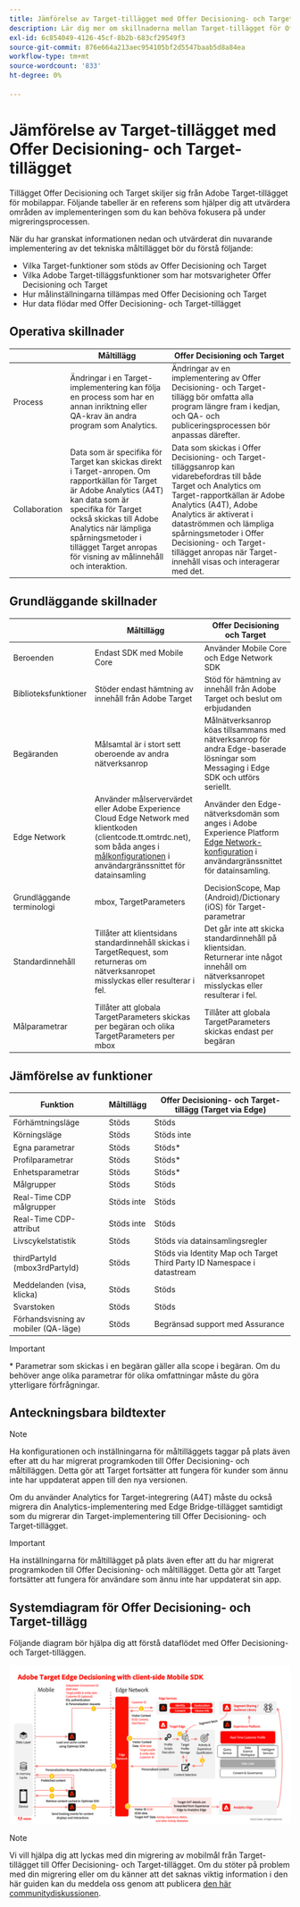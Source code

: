 ```yaml
---
title: Jämförelse av Target-tillägget med Offer Decisioning- och Target-tillägget
description: Lär dig mer om skillnaderna mellan Target-tillägget för Offer Decisioning och Target-tillägget, inklusive funktioner, funktioner, inställningar och dataflöde.
exl-id: 6c854049-4126-45cf-8b2b-683cf29549f3
source-git-commit: 876e664a213aec954105bf2d5547baab5d8a84ea
workflow-type: tm+mt
source-wordcount: '833'
ht-degree: 0%

---
```


# Jämförelse av Target-tillägget med Offer Decisioning- och Target-tillägget

Tillägget Offer Decisioning och Target skiljer sig från Adobe Target-tillägget för mobilappar. Följande tabeller är en referens som hjälper dig att utvärdera områden av implementeringen som du kan behöva fokusera på under migreringsprocessen.

När du har granskat informationen nedan och utvärderat din nuvarande implementering av det tekniska måltillägget bör du förstå följande:

- Vilka Target-funktioner som stöds av Offer Decisioning och Target
- Vilka Adobe Target-tilläggsfunktioner som har motsvarigheter Offer Decisioning och Target
- Hur målinställningarna tillämpas med Offer Decisioning och Target
- Hur data flödar med Offer Decisioning- och Target-tillägget

## Operativa skillnader

| | Måltillägg | Offer Decisioning och Target |
|---|---|---|
| Process | Ändringar i en Target-implementering kan följa en process som har en annan inriktning eller QA-krav än andra program som Analytics. | Ändringar av en implementering av Offer Decisioning- och Target-tillägg bör omfatta alla program längre fram i kedjan, och QA- och publiceringsprocessen bör anpassas därefter. |
| Collaboration | Data som är specifika för Target kan skickas direkt i Target-anropen. Om rapportkällan för Target är Adobe Analytics (A4T) kan data som är specifika för Target också skickas till Adobe Analytics när lämpliga spårningsmetoder i tillägget Target anropas för visning av målinnehåll och interaktion. | Data som skickas i Offer Decisioning- och Target-tilläggsanrop kan vidarebefordras till både Target och Analytics om Target-rapportkällan är Adobe Analytics (A4T), Adobe Analytics är aktiverat i dataströmmen och lämpliga spårningsmetoder i Offer Decisioning- och Target-tillägget anropas när Target-innehåll visas och interagerar med det. |

## Grundläggande skillnader

| | Måltillägg | Offer Decisioning och Target |
|---|---|---|
| Beroenden | Endast SDK med Mobile Core | Använder Mobile Core och Edge Network SDK |
| Biblioteksfunktioner | Stöder endast hämtning av innehåll från Adobe Target | Stöd för hämtning av innehåll från Adobe Target och beslut om erbjudanden |
| Begäranden | Målsamtal är i stort sett oberoende av andra nätverksanrop | Målnätverksanrop köas tillsammans med nätverksanrop för andra Edge-baserade lösningar som Messaging i Edge SDK och utförs seriellt. |
| Edge Network | Använder målservervärdet eller Adobe Experience Cloud Edge Network med klientkoden (clientcode.tt.omtrdc.net), som båda anges i [målkonfigurationen](https://developer.adobe.com/client-sdks/solution/adobe-target/#configure-the-target-extension-in-the-data-collection-ui) i användargränssnittet för datainsamling | Använder den Edge-nätverksdomän som anges i Adobe Experience Platform [Edge Network-konfiguration](https://developer.adobe.com/client-sdks/edge/edge-network/#configure-the-edge-network-extension-in-data-collection-ui) i användargränssnittet för datainsamling. |
| Grundläggande terminologi | mbox, TargetParameters | DecisionScope, Map (Android)/Dictionary (iOS) för Target-parametrar |
| Standardinnehåll | Tillåter att klientsidans standardinnehåll skickas i TargetRequest, som returneras om nätverksanropet misslyckas eller resulterar i fel. | Det går inte att skicka standardinnehåll på klientsidan. Returnerar inte något innehåll om nätverksanropet misslyckas eller resulterar i fel. |
| Målparametrar | Tillåter att globala TargetParameters skickas per begäran och olika TargetParameters per mbox | Tillåter att globala TargetParameters skickas endast per begäran |



## Jämförelse av funktioner

| Funktion | Måltillägg | Offer Decisioning- och Target-tillägg (Target via Edge) |
|---|---|---|
| Förhämtningsläge | Stöds | Stöds |
| Körningsläge | Stöds | Stöds inte |
| Egna parametrar | Stöds | Stöds* |
| Profilparametrar | Stöds | Stöds* |
| Enhetsparametrar | Stöds | Stöds* |
| Målgrupper | Stöds | Stöds |
| Real-Time CDP målgrupper | Stöds inte | Stöds |
| Real-Time CDP-attribut | Stöds inte | Stöds |
| Livscykelstatistik | Stöds | Stöds via datainsamlingsregler |
| thirdPartyId (mbox3rdPartyId) | Stöds | Stöds via Identity Map och Target Third Party ID Namespace i datastream |
| Meddelanden (visa, klicka) | Stöds | Stöds |
| Svarstoken | Stöds | Stöds |
| Förhandsvisning av mobiler (QA-läge) | Stöds | Begränsad support med Assurance |

>[!IMPORTANT]
>
> \* Parametrar som skickas i en begäran gäller alla scope i begäran. Om du behöver ange olika parametrar för olika omfattningar måste du göra ytterligare förfrågningar.



## Anteckningsbara bildtexter

>[!NOTE]
>
>Ha konfigurationen och inställningarna för måltilläggets taggar på plats även efter att du har migrerat programkoden till Offer Decisioning- och måltilläggen. Detta gör att Target fortsätter att fungera för kunder som ännu inte har uppdaterat appen till den nya versionen.
>
>Om du använder Analytics for Target-integrering (A4T) måste du också migrera din Analytics-implementering med Edge Bridge-tillägget samtidigt som du migrerar din Target-implementering till Offer Decisioning- och Target-tillägget.





>[!IMPORTANT]
>
> Ha inställningarna för måltillägget på plats även efter att du har migrerat programkoden till Offer Decisioning- och måltillägget. Detta gör att Target fortsätter att fungera för användare som ännu inte har uppdaterat sin app.

## Systemdiagram för Offer Decisioning- och Target-tillägg

Följande diagram bör hjälpa dig att förstå dataflödet med Offer Decisioning- och Target-tilläggen.

![Adobe Target Edge Decisioning with client-side Mobile SDK](assets/diagram.png)


>[!NOTE]
>
>Vi vill hjälpa dig att lyckas med din migrering av mobilmål från Target-tillägget till Offer Decisioning- och Target-tillägget. Om du stöter på problem med din migrering eller om du känner att det saknas viktig information i den här guiden kan du meddela oss genom att publicera [den här communitydiskussionen](https://experienceleaguecommunities.adobe.com/t5/adobe-experience-platform-data/tutorial-discussion-migrate-adobe-target-to-mobile-sdk-on-edge/m-p/747484#M625).
